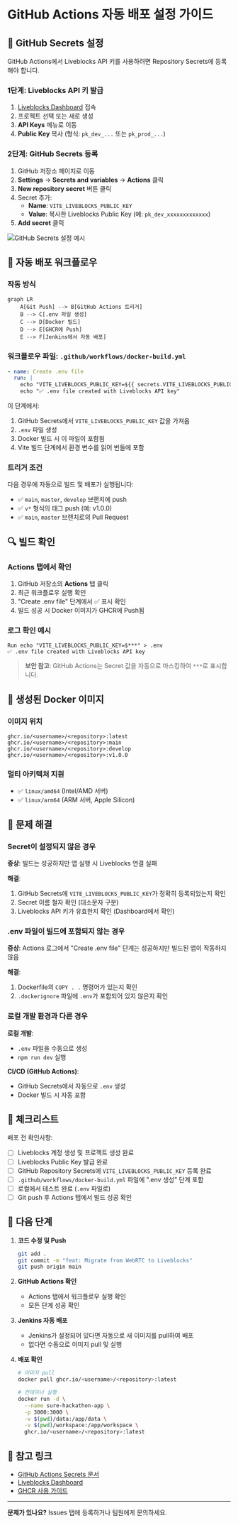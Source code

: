 # GitHub Actions 자동 배포 설정 가이드

## 🔐 GitHub Secrets 설정

GitHub Actions에서 Liveblocks API 키를 사용하려면 Repository Secrets에 등록해야 합니다.

### 1단계: Liveblocks API 키 발급

1. [Liveblocks Dashboard](https://liveblocks.io/dashboard) 접속
2. 프로젝트 선택 또는 새로 생성
3. **API Keys** 메뉴로 이동
4. **Public Key** 복사 (형식: `pk_dev_...` 또는 `pk_prod_...`)

### 2단계: GitHub Secrets 등록

1. GitHub 저장소 페이지로 이동
2. **Settings** → **Secrets and variables** → **Actions** 클릭
3. **New repository secret** 버튼 클릭
4. Secret 추가:
   - **Name**: `VITE_LIVEBLOCKS_PUBLIC_KEY`
   - **Value**: 복사한 Liveblocks Public Key (예: `pk_dev_xxxxxxxxxxxxx`)
5. **Add secret** 클릭

![GitHub Secrets 설정 예시](https://docs.github.com/assets/cb-45016/mw-1440/images/help/repository/actions-secrets-new.webp)

## 🚀 자동 배포 워크플로우

### 작동 방식

```mermaid
graph LR
    A[Git Push] --> B[GitHub Actions 트리거]
    B --> C[.env 파일 생성]
    C --> D[Docker 빌드]
    D --> E[GHCR에 Push]
    E --> F[Jenkins에서 자동 배포]
```

### 워크플로우 파일: `.github/workflows/docker-build.yml`

```yaml
- name: Create .env file
  run: |
    echo "VITE_LIVEBLOCKS_PUBLIC_KEY=${{ secrets.VITE_LIVEBLOCKS_PUBLIC_KEY }}" > .env
    echo "✅ .env file created with Liveblocks API key"
```

이 단계에서:
1. GitHub Secrets에서 `VITE_LIVEBLOCKS_PUBLIC_KEY` 값을 가져옴
2. `.env` 파일 생성
3. Docker 빌드 시 이 파일이 포함됨
4. Vite 빌드 단계에서 환경 변수를 읽어 번들에 포함

### 트리거 조건

다음 경우에 자동으로 빌드 및 배포가 실행됩니다:

- ✅ `main`, `master`, `develop` 브랜치에 push
- ✅ `v*` 형식의 태그 push (예: v1.0.0)
- ✅ `main`, `master` 브랜치로의 Pull Request

## 🔍 빌드 확인

### Actions 탭에서 확인

1. GitHub 저장소의 **Actions** 탭 클릭
2. 최근 워크플로우 실행 확인
3. "Create .env file" 단계에서 ✅ 표시 확인
4. 빌드 성공 시 Docker 이미지가 GHCR에 Push됨

### 로그 확인 예시

```
Run echo "VITE_LIVEBLOCKS_PUBLIC_KEY=$***" > .env
✅ .env file created with Liveblocks API key
```

> **보안 참고**: GitHub Actions는 Secret 값을 자동으로 마스킹하여 `***`로 표시합니다.

## 🐳 생성된 Docker 이미지

### 이미지 위치

```
ghcr.io/<username>/<repository>:latest
ghcr.io/<username>/<repository>:main
ghcr.io/<username>/<repository>:develop
ghcr.io/<username>/<repository>:v1.0.0
```

### 멀티 아키텍처 지원

- ✅ `linux/amd64` (Intel/AMD 서버)
- ✅ `linux/arm64` (ARM 서버, Apple Silicon)

## 🔧 문제 해결

### Secret이 설정되지 않은 경우

**증상**: 빌드는 성공하지만 앱 실행 시 Liveblocks 연결 실패

**해결**:
1. GitHub Secrets에 `VITE_LIVEBLOCKS_PUBLIC_KEY`가 정확히 등록되었는지 확인
2. Secret 이름 철자 확인 (대소문자 구분)
3. Liveblocks API 키가 유효한지 확인 (Dashboard에서 확인)

### .env 파일이 빌드에 포함되지 않는 경우

**증상**: Actions 로그에서 "Create .env file" 단계는 성공하지만 빌드된 앱이 작동하지 않음

**해결**:
1. Dockerfile의 `COPY . .` 명령어가 있는지 확인
2. `.dockerignore` 파일에 `.env`가 포함되어 있지 않은지 확인

### 로컬 개발 환경과 다른 경우

**로컬 개발**:
- `.env` 파일을 수동으로 생성
- `npm run dev` 실행

**CI/CD (GitHub Actions)**:
- GitHub Secrets에서 자동으로 `.env` 생성
- Docker 빌드 시 자동 포함

## 📝 체크리스트

배포 전 확인사항:

- [ ] Liveblocks 계정 생성 및 프로젝트 생성 완료
- [ ] Liveblocks Public Key 발급 완료
- [ ] GitHub Repository Secrets에 `VITE_LIVEBLOCKS_PUBLIC_KEY` 등록 완료
- [ ] `.github/workflows/docker-build.yml` 파일에 ".env 생성" 단계 포함
- [ ] 로컬에서 테스트 완료 (`.env` 파일로)
- [ ] Git push 후 Actions 탭에서 빌드 성공 확인

## 🎯 다음 단계

1. **코드 수정 및 Push**
   ```bash
   git add .
   git commit -m "feat: Migrate from WebRTC to Liveblocks"
   git push origin main
   ```

2. **GitHub Actions 확인**
   - Actions 탭에서 워크플로우 실행 확인
   - 모든 단계 성공 확인

3. **Jenkins 자동 배포**
   - Jenkins가 설정되어 있다면 자동으로 새 이미지를 pull하여 배포
   - 없다면 수동으로 이미지 pull 및 실행

4. **배포 확인**
   ```bash
   # 이미지 pull
   docker pull ghcr.io/<username>/<repository>:latest
   
   # 컨테이너 실행
   docker run -d \
     --name sure-hackathon-app \
     -p 3000:3000 \
     -v $(pwd)/data:/app/data \
     -v $(pwd)/workspace:/app/workspace \
     ghcr.io/<username>/<repository>:latest
   ```

## 🔗 참고 링크

- [GitHub Actions Secrets 문서](https://docs.github.com/en/actions/security-guides/encrypted-secrets)
- [Liveblocks Dashboard](https://liveblocks.io/dashboard)
- [GHCR 사용 가이드](https://docs.github.com/en/packages/working-with-a-github-packages-registry/working-with-the-container-registry)

---

**문제가 있나요?** Issues 탭에 등록하거나 팀원에게 문의하세요.


